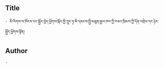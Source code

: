 ## Title
	- མི་རིགས་ས་ཁོངས་རང་སྐྱོར་བྱེད་ཕྱོགས་སྐོར་གྱི་ཀྲུང་ཧྭ་མི་དམངས་སྤྱི་མཐུན་རྒྱལ་ཁབ་ཀྱི་བཅའ་ཁྲིམས་ཀྱི་དོན་འགྲེལ་དང་ཉེར་སྤྱོད་ཕྱོགས་སྟོན།

## Author
	- 

